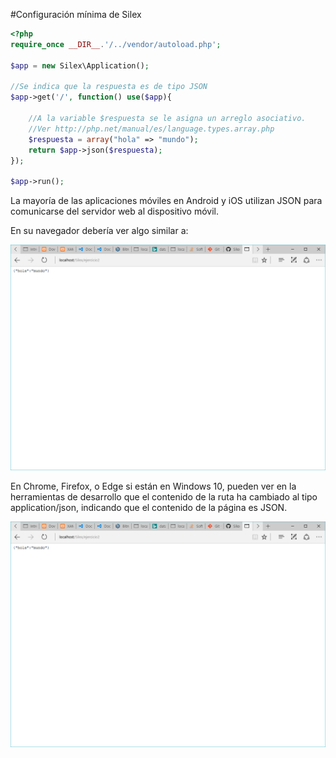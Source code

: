 #Configuración mínima de Silex

```php
<?php
require_once __DIR__.'/../vendor/autoload.php';

$app = new Silex\Application();

//Se indica que la respuesta es de tipo JSON
$app->get('/', function() use($app){
    
    //A la variable $respuesta se le asigna un arreglo asociativo. 
    //Ver http://php.net/manual/es/language.types.array.php
    $respuesta = array("hola" => "mundo");
    return $app->json($respuesta);
});

$app->run();
```
La mayoría de las aplicaciones móviles en Android y iOS utilizan JSON para comunicarse del servidor web
al dispositivo móvil. 

En su navegador debería ver algo similar a:

![Configuración mínima de Silex en el navegador](https://raw.githubusercontent.com/tiempor3al/Silex/master/docs/images/ejercicio2.png)

En Chrome, Firefox, o Edge si están en Windows 10, pueden ver en la herramientas de desarrollo que el contenido de la ruta ha cambiado al tipo application/json, 
indicando que el contenido de la página es JSON.

![Contenido de la ruta](https://raw.githubusercontent.com/tiempor3al/Silex/master/docs/images/ejercicio2_herramientas_desarrollo.png)

